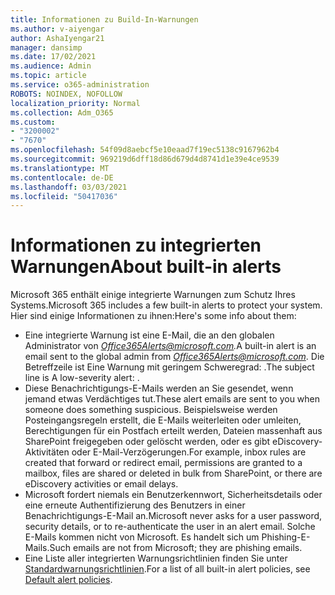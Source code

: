 ```yaml
---
title: Informationen zu Build-In-Warnungen
ms.author: v-aiyengar
author: AshaIyengar21
manager: dansimp
ms.date: 17/02/2021
ms.audience: Admin
ms.topic: article
ms.service: o365-administration
ROBOTS: NOINDEX, NOFOLLOW
localization_priority: Normal
ms.collection: Adm_O365
ms.custom:
- "3200002"
- "7670"
ms.openlocfilehash: 54f09d8aebcf5e10eaad7f19ec5138c9167962b4
ms.sourcegitcommit: 969219d6dff18d86d679d4d8741d1e39e4ce9539
ms.translationtype: MT
ms.contentlocale: de-DE
ms.lasthandoff: 03/03/2021
ms.locfileid: "50417036"
---
```

# <a name="about-built-in-alerts"></a><span data-ttu-id="6cc87-102">Informationen zu integrierten Warnungen</span><span class="sxs-lookup"><span data-stu-id="6cc87-102">About built-in alerts</span></span>

<span data-ttu-id="6cc87-103">Microsoft 365 enthält einige integrierte Warnungen zum Schutz Ihres Systems.</span><span class="sxs-lookup"><span data-stu-id="6cc87-103">Microsoft 365 includes a few built-in alerts to protect your system.</span></span> <span data-ttu-id="6cc87-104">Hier sind einige Informationen zu ihnen:</span><span class="sxs-lookup"><span data-stu-id="6cc87-104">Here's some info about them:</span></span>

- <span data-ttu-id="6cc87-105">Eine integrierte Warnung ist eine E-Mail, die an den globalen Administrator von *Office365Alerts@microsoft.com.*</span><span class="sxs-lookup"><span data-stu-id="6cc87-105">A built-in alert is an email sent to the global admin from *Office365Alerts@microsoft.com*.</span></span> <span data-ttu-id="6cc87-106">Die Betreffzeile ist Eine Warnung mit geringem Schweregrad: <name of alert policy> .</span><span class="sxs-lookup"><span data-stu-id="6cc87-106">The subject line is A low-severity alert: <name of alert policy>.</span></span>
- <span data-ttu-id="6cc87-107">Diese Benachrichtigungs-E-Mails werden an Sie gesendet, wenn jemand etwas Verdächtiges tut.</span><span class="sxs-lookup"><span data-stu-id="6cc87-107">These alert emails are sent to you when someone does something suspicious.</span></span> <span data-ttu-id="6cc87-108">Beispielsweise werden Posteingangsregeln erstellt, die E-Mails weiterleiten oder umleiten, Berechtigungen für ein Postfach erteilt werden, Dateien massenhaft aus SharePoint freigegeben oder gelöscht werden, oder es gibt eDiscovery-Aktivitäten oder E-Mail-Verzögerungen.</span><span class="sxs-lookup"><span data-stu-id="6cc87-108">For example, inbox rules are created that forward or redirect email, permissions are granted to a mailbox, files are shared or deleted in bulk from SharePoint, or there are eDiscovery activities or email delays.</span></span>
- <span data-ttu-id="6cc87-109">Microsoft fordert niemals ein Benutzerkennwort, Sicherheitsdetails oder eine erneute Authentifizierung des Benutzers in einer Benachrichtigungs-E-Mail an.</span><span class="sxs-lookup"><span data-stu-id="6cc87-109">Microsoft never asks for a user password, security details, or to re-authenticate the user in an alert email.</span></span> <span data-ttu-id="6cc87-110">Solche E-Mails kommen nicht von Microsoft. Es handelt sich um Phishing-E-Mails.</span><span class="sxs-lookup"><span data-stu-id="6cc87-110">Such emails are not from Microsoft; they are phishing emails.</span></span>
- <span data-ttu-id="6cc87-111">Eine Liste aller integrierten Warnungsrichtlinien finden Sie unter [Standardwarnungsrichtlinien](https://go.microsoft.com/fwlink/?linkid=2103170).</span><span class="sxs-lookup"><span data-stu-id="6cc87-111">For a list of all built-in alert policies, see [Default alert policies](https://go.microsoft.com/fwlink/?linkid=2103170).</span></span>